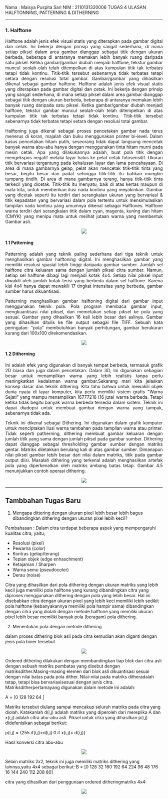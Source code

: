 Nama : Maisya Puspita Sari
NIM : 2110131320006
TUGAS 4 ULASAN HALFTONNING, PATTERNING & DITHERNING
_____

### 1. Halftone
<p align  = "justify"> Halftone adalah jenis efek visual statis yang diterapkan pada gambar digital dan cetak. Ini bekerja dengan prinsip yang sangat sederhana, di mana setiap piksel dalam area gambar dianggap sebagai titik dengan ukuran berbeda, beberapa di antaranya memakan lebih banyak ruang daripada satu piksel. Ketika gambar/gambar diubah menjadi halftone, tekstur gambar muncul seolah-olah telah ditempelkan di atas kumpulan titik tak terbatas tetapi tidak kontinu. Titik-titik tersebut sebenarnya tidak terbatas tetapi setara dengan resolusi total gambar. Gambar/gambar yang dihasilkan dikenal sebagai gambar halftone. Halftone adalah jenis efek visual statis yang diterapkan pada gambar digital dan cetak. Ini bekerja dengan prinsip yang sangat sederhana, di mana setiap piksel dalam area gambar dianggap sebagai titik dengan ukuran berbeda, beberapa di antaranya memakan lebih banyak ruang daripada satu piksel. Ketika gambar/gambar diubah menjadi halftone, tekstur gambar muncul seolah-olah telah ditempelkan di atas kumpulan titik tak terbatas tetapi tidak kontinu. Titik-titik tersebut sebenarnya tidak terbatas tetapi setara dengan resolusi total gambar. </p>

<p align = "justify"> Halftoning juga dikenal sebagai proses pencetakan gambar nada terus menerus di koran, majalah dan buku menggunakan printer bi-level. Dalam kasus pencetakan hitam putih, seseorang tidak dapat langsung mencetak banyak warna abu-abu hanya dengan menggunakan tinta hitam murni pada mesin cetak. Apa yang dilakukannya adalah, buat pola titik dengan mengekspos negatif melalui layar halus ke pelat cetak fotosensitif. Ukuran titik bervariasi tergantung pada kehalusan layar dan lama pencahayaan. Di area di mana gambarnya gelap, pelat akan mencetak titik-titik tinta yang besar, begitu besar dan padat sehingga titik-titik itu bahkan mungkin tumpang tindih. Di area di mana gambarnya terang, hanya titik-titik tinta terkecil yang dicetak. Titik-titik itu menyatu, baik di atas kertas maupun di mata kita, untuk memberikan ilusi nada kontinu yang meyakinkan. Gambar yang dicetak seperti itu terdiri dari serangkaian ukuran yang bervariasi & titik kepadatan yang bervariasi dalam pola tertentu untuk mensimulasikan tampilan nada kontinu yang umumnya dikenal sebagai Halftones. Halftone warna terdiri dari serangkaian titik dalam cyan, magenta, kuning dan hitam (CMYK) yang menipu mata untuk melihat jutaan warna yang membentuk Gambar asli.</p>

<p align = "center"><img src = "Halftone.png"></p>


#### 1.1 Patterning
<p align = "justify"> Patterning adalah yang teknik paling sederhana dari tiga teknik untuk menghasilkan gambar halftoning digital. Ini menghasilkan gambar yang memiliki resolusi spasial lebih tinggi daripada gambar sumber. Jumlah sel halftone citra keluaran sama dengan jumlah piksel citra sumber. Namun, setiap sel halftone dibagi lagi menjadi kotak 4x4. Setiap nilai piksel input diwakili oleh jumlah kotak terisi yang berbeda dalam sel halftone. Karena kisi 4x4 hanya dapat mewakili 17 tingkat intensitas yang berbeda, gambar sumber harus dikuantisasi.</p>

<p align = "justify"> Patterning menghasilkan gambar halftoning digital dari gambar input menggunakan teknik pola. Pola program membaca gambar input, mengkuantisasi nilai piksel, dan memetakan setiap piksel ke pola yang sesuai. Gambar yang dihasilkan 16 kali lebih besar dari aslinya. Gambar yang dihasilkan ditulis ke file output sebagai file TIFF. Sebuah kata peringatan: "pola" membutuhkan banyak perhitungan, gambar berukuran kurang dari 100x100 direkomendasikan.</p>

<p align = "center"><img src = "Patterning.png"></p>


#### 1.2 Ditherning
<p align = "justify">Ini adalah efek yang digunakan di banyak tempat berbeda, termasuk grafik 2D biasa dan juga dalam pencetakan. Dalam 3D, Ini digunakan sebagian besar untuk menampilkan warna yang lebih realistis tanpa perlu meningkatkan kedalaman warna gambar.Sekarang mari kita jelaskan konsep dasar dan teknik dithering. Kita tahu bahwa untuk mewakili objek dunia nyata di layar komputer, kita perlu memiliki sistem grafis "Warna Sejati" yang mampu menampilkan 16777216 (16 juta) warna berbeda. Tetapi ketika tidak begitu banyak warna berbeda tersedia dalam sistem. Teknik ini dapat diadopsi untuk membuat gambar dengan warna yang tampak, sebenarnya tidak ada. </p>

<p align = "justify">Teknik ini dikenal sebagai Dithering. Ini digunakan dalam grafik komputer untuk menciptakan ilusi warna tambahan pada tampilan warna atau printer. Tidak seperti patherning, dithering membuat gambar keluaran dengan jumlah titik yang sama dengan jumlah piksel pada gambar sumber. Dithering dapat dianggap sebagai thresholding gambar sumber dengan matriks gentar. Matriks diletakkan berulang kali di atas gambar sumber. Dimanapun nilai piksel gambar lebih besar dari nilai dalam matriks, titik pada gambar output diisi. Masalah dithering yang terkenal adalah menghasilkan artefak pola yang diperkenalkan oleh matriks ambang batas tetap. Gambar 4.5 menunjukkan contoh operasi dithering.</p>

<p align = "center"><img src = "Ditherning.png"></p>

___________
## Tambbahan Tugas Baru
1. Mengapa dittering dengan ukuran pixel lebih besar lebih bagus dibandingkan dithering dengan ukuran pixel lebih kecil?

Pembahasan : 
Dalam citra terdapat beberapa aspek yang mempengaruhi kualitas citra, yaitu;
* Resolusi (pixel)
* Pewarna (color)
* Kontras (gelap/terang)
* Tepian objek (edge enhaschment)
* Ketajaman / Sharpen
* Warna semu (pseudocolor)
* Derau (noise)

Citra yang dihasilkan dari pola dithering dengan ukuran matriks yang lebih kecil juga memiliki pola halftone yang kurang dibandingkan citra yang diproses menggunakan dithering dengan pola yang lebih besar. Hal ini disebabkan citra dengan ukuran pixel yang lebih keci memiliki lebih sedikit pola halftone (kebanyakannya memiliki pola hampir sama) dibandingkan dengan citra yang diolah dengan metode halftone yang memiliki ukuran pixel lebih besar memiliki banyak pola (beragam) pola dithering.

2. Menentukan pola dengan metode dithering

dalam proses dithering blok asli pada citra kemudian akan diganti dengan jenis pola biner tersebut
<p align = "center"><img src = "Screenshot (10).png"></p>

Ordered dithering dilakukan  dengan  membandingkan  tiap  blok  dari  citra  asli dengan sebuah matriks  pembatas  yang  disebut  dengan matriksdither.Masing-masing elemen  dari  blok  asli  dikuantisasi  sesuai  dengan  nilai  batas  pada  pola dither.  Nilai-nilai pada matriks ditheradalah tetap, tetapi bisa bervariasisesuai dengan jenis citra. Matriksditherpertamayang digunakan dalam metode ini adalah:

A = [0 128
    192 64 ]

Matriks  tersebut  diulang  sampai  mencakup  seluruh  matriks  pada  citra  yang  diolah. Katakanlah  d(i,j)  adalah  matriks  yang  diperoleh  dari  mereplika  A  dan  x(i,j)  adalah  citra abu-abu asli. Piksel untuk citra yang dihasilkan p(i,j) didefenisikan sebagai berikut:

p(i,j) = {255   if(i,j)>d(i,j)
          0  if x(i,j)< d(i,j)}

Hasil  konversi  citra  abu-abu
<p align = "center"><img src = "Screenshot (11).png"></p>

Selain matriks 2x2, teknik ini juga memiliki matriks dithering yang lainnya,yaitu 4x4 sebagai berikut:
B = [0  128 32  160
    192 64  224 96
    48  176 16  144
    240 112 208 80]

citra yang dihasilkan dari penggunaan ordered ditheringmatriks 4x4:
<p align = "center"><img src = "Screenshot (12).png"></p>
